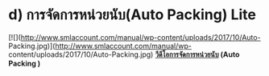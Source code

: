 # d)    การจัดการหน่วยนับ(Auto Packing)  Lite

[![](http://www.smlaccount.com/manual/wp-content/uploads/2017/10/Auto-
Packing.jpg)](http://www.smlaccount.com/manual/wp-
content/uploads/2017/10/Auto-Packing.jpg)
**[วีดีโอการจัดการหน่วยนับ](https://youtu.be/ACr8TEuLfhQ) (Auto Packing )**  

